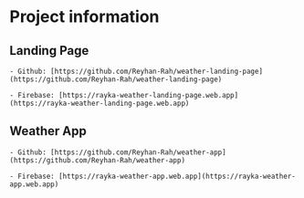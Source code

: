 # Project information

  ## Landing Page
  
    - Github: [https://github.com/Reyhan-Rah/weather-landing-page](https://github.com/Reyhan-Rah/weather-landing-page)
    
    - Firebase: [https://rayka-weather-landing-page.web.app](https://rayka-weather-landing-page.web.app)
  
  ## Weather App
  
    - Github: [https://github.com/Reyhan-Rah/weather-app](https://github.com/Reyhan-Rah/weather-app)
    
    - Firebase: [https://rayka-weather-app.web.app](https://rayka-weather-app.web.app)
